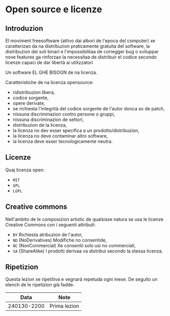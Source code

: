 # Open source e licenze

## Introduzion
El moviment freesoftware (attivo dai albori de l'epoca del computer) xe caratterizao da na distribuzion praticamente gratuita del software, la distribuzion dei soli binari e l'impossibilitaa de corregger bug o sviluppar nove features ga rinforzao la necessitaa de distribuir el codice secondo licenze capaci de dar libertà ai utilizzatori

Un software EL GHE BISOGN de na licenza.

Caratteristiche de na licenza opensource:
- ridistribuzion libera,
- codice sorgente,
- opere derivate,
- se richiesta l'integrità del codice sorgente de l'autor donca so de patch,
- nissuna discriminazion contro persone o gruppi,
- nissuna discriminazion de settori,
- distribuzion de la licenza,
- la licenza no dev esser specifica a un prodotto/distribuzion,
- la licenza no deve contaminar altro software,
- la licenza deve esser tecnologicamente neutra.

## Licenze
Quaj licenza open: 

- `MIT`
- `GPL`
- `LGPL`

## Creative commons 
Nell'ambito de le composizion artistic de qualsiase natura se usa le licenze Creative Commons con i seguenti attributi:

- `BY` Richiesta atribuzion de l'autor,
- `ND` (NoDerivatives) Modifiche no consentide,
- `NC` (NonCommercial) Xe consentii solo usi no commerciali,
- `SA` (ShareAlike) I prodotti derivaa va distribui secondo la stessa licenza.

## Ripetizion
Questa lezion xe ripetitiva e vegnarà repetuda ogni mese. De seguito un elench de le ripetizion già fadde.

| Data        | Note                                           |
|-------------|------------------------------------------------|
| 240130-2200 | Prima lezion                                  | 